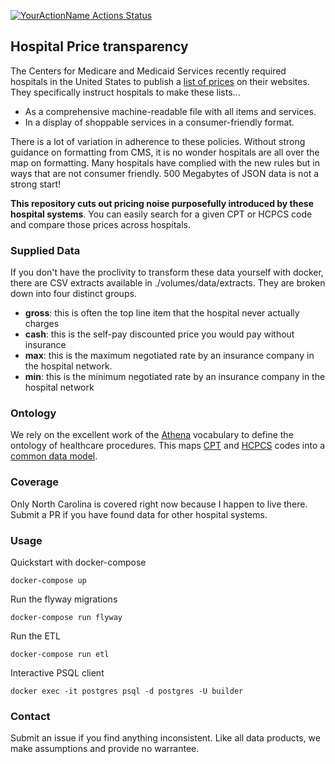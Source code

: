 [![YourActionName Actions Status](https://github.com/nathansutton/healthcare-price-transparency/workflows/CI/badge.svg)](https://github.com/nathansutton/healthcare-price-transparency/actions)

## Hospital Price transparency

The Centers for Medicare and Medicaid Services recently required hospitals in the United States to publish a [list of prices](https://www.cms.gov/hospital-price-transparency) on their websites.  They specifically instruct hospitals to make these lists...
- As a comprehensive machine-readable file with all items and services.   
- In a display of shoppable services in a consumer-friendly format.  

There is a lot of variation in adherence to these policies.  Without strong guidance on formatting from CMS, it is no wonder hospitals are all over the map on formatting.  Many hospitals have complied with the new rules but in ways that are not consumer friendly.  500 Megabytes of JSON data is not a strong start!

__This repository cuts out pricing noise purposefully introduced by these hospital systems__.  You can easily search for a given CPT or HCPCS code and compare those prices across hospitals.  

### Supplied Data

If you don't have the proclivity to transform these data yourself with docker, there are CSV extracts available in ./volumes/data/extracts.  They are broken down into four distinct groups.

- __gross__: this is often the top line item that the hospital never actually charges  
- __cash__: this is the self-pay discounted price you would pay without insurance
- __max__: this is the maximum negotiated rate by an insurance company in the hospital network.
- __min__: this is the minimum negotiated rate by an insurance company in the hospital network

### Ontology

We rely on the excellent work of the [Athena](https://athena.ohdsi.org/) vocabulary to define the ontology of healthcare procedures.  This maps [CPT](https://www.ama-assn.org/practice-management/cpt) and [HCPCS](https://www.cms.gov/Medicare/Coding/MedHCPCSGenInfo) codes into a [common data model](https://github.com/OHDSI/CommonDataModel).

### Coverage

Only North Carolina is covered right now because I happen to live there.  Submit a PR if you have found data for other hospital systems.  

### Usage

Quickstart with docker-compose
```
docker-compose up
```

Run the flyway migrations
```
docker-compose run flyway
```

Run the ETL
```
docker-compose run etl
```

Interactive PSQL client
```
docker exec -it postgres psql -d postgres -U builder
```

### Contact

Submit an issue if you find anything inconsistent.  Like all data products, we make assumptions and provide no warrantee.  
